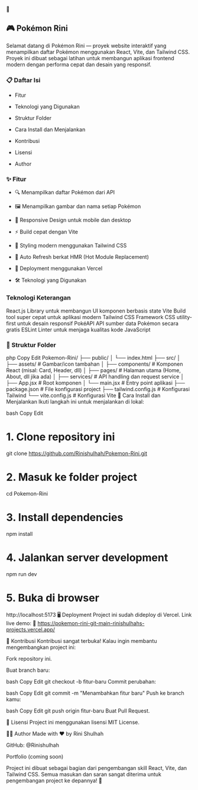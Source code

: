 🚀

## 🎮 Pokémon Rini
Selamat datang di Pokémon Rini — proyek website interaktif yang menampilkan daftar Pokémon menggunakan React, Vite, dan Tailwind CSS.
Proyek ini dibuat sebagai latihan untuk membangun aplikasi frontend modern dengan performa cepat dan desain yang responsif.


### 📋 Daftar Isi
- Fitur

- Teknologi yang Digunakan

- Struktur Folder

- Cara Install dan Menjalankan

- Kontribusi

- Lisensi

- Author

### ✨ Fitur
- 🔍 Menampilkan daftar Pokémon dari API

- 🖼️ Menampilkan gambar dan nama setiap Pokémon

- 📱 Responsive Design untuk mobile dan desktop

- ⚡ Build cepat dengan Vite

- 🎨 Styling modern menggunakan Tailwind CSS

- 🔄 Auto Refresh berkat HMR (Hot Module Replacement)

- 🚀 Deployment menggunakan Vercel

- 🛠️ Teknologi yang Digunakan

### Teknologi	Keterangan
React.js	Library untuk membangun UI komponen berbasis state
Vite	Build tool super cepat untuk aplikasi modern
Tailwind CSS	Framework CSS utility-first untuk desain responsif
PokéAPI	API sumber data Pokémon secara gratis
ESLint	Linter untuk menjaga kualitas kode JavaScript

### 📁 Struktur Folder
php
Copy
Edit
Pokemon-Rini/
├── public/
│   └── index.html
├── src/
│   ├── assets/         # Gambar/icon tambahan
│   ├── components/     # Komponen React (misal: Card, Header, dll)
│   ├── pages/          # Halaman utama (Home, About, dll jika ada)
│   ├── services/       # API handling dan request service
│   ├── App.jsx         # Root komponen
│   └── main.jsx        # Entry point aplikasi
├── package.json        # File konfigurasi project
├── tailwind.config.js  # Konfigurasi Tailwind
└── vite.config.js      # Konfigurasi Vite
🚀 Cara Install dan Menjalankan
Ikuti langkah ini untuk menjalankan di lokal:

bash
Copy
Edit
# 1. Clone repository ini
git clone https://github.com/Rinishulhah/Pokemon-Rini.git

# 2. Masuk ke folder project
cd Pokemon-Rini

# 3. Install dependencies
npm install

# 4. Jalankan server development
npm run dev

# 5. Buka di browser
http://localhost:5173
🖥️ Deployment
Project ini sudah dideploy di Vercel.
Link live demo:
🔗 https://pokemon-rini-git-main-rinishulhahs-projects.vercel.app/

🤝 Kontribusi
Kontribusi sangat terbuka!
Kalau ingin membantu mengembangkan project ini:

Fork repository ini.

Buat branch baru:

bash
Copy
Edit
git checkout -b fitur-baru
Commit perubahan:

bash
Copy
Edit
git commit -m "Menambahkan fitur baru"
Push ke branch kamu:

bash
Copy
Edit
git push origin fitur-baru
Buat Pull Request.

📜 Lisensi
Project ini menggunakan lisensi MIT License.

👩‍💻 Author
Made with ❤️ by Rini Shulhah

GitHub: @Rinishulhah

Portfolio (coming soon)

Project ini dibuat sebagai bagian dari pengembangan skill React, Vite, dan Tailwind CSS.
Semua masukan dan saran sangat diterima untuk pengembangan project ke depannya! 🚀

